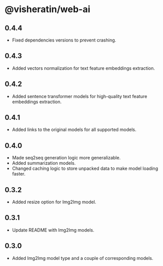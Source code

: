 # @visheratin/web-ai

## 0.4.4

- Fixed dependencies versions to prevent crashing.

## 0.4.3

- Added vectors normalization for text feature embeddings extraction.

## 0.4.2

- Added sentence transformer models for high-quality text feature embeddings extraction.

## 0.4.1

- Added links to the original models for all supported models.

## 0.4.0

- Made seq2seq generation logic more generalizable.
- Added summarization models.
- Changed caching logic to store unpacked data to make model loading faster.

## 0.3.2

- Added resize option for Img2Img model.

## 0.3.1

- Update README with Img2Img models.

## 0.3.0

- Added Img2Img model type and a couple of corresponding models.
